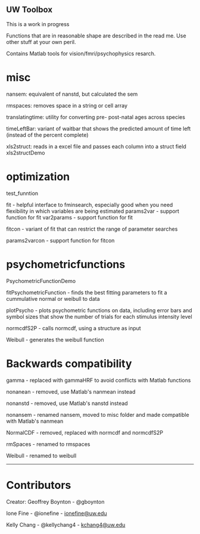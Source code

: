 ## UW Toolbox 

This is a work in progress

Functions that are in reasonable shape are described in the read me. Use other stuff at your own peril.

Contains Matlab tools for vision/fmri/psychophysics resarch.  

# misc

nansem: equivalent of nanstd, but calculated the sem

rmspaces: removes space in a string or cell array

translatingtime: utility for converting pre- post-natal ages across species

timeLeftBar: variant of waitbar that shows the predicted amount of time left (instead of the percent complete)

xls2struct: reads in a excel file and passes each column into a struct field
xls2structDemo

# optimization

test_funntion

fit - helpful interface to fminsearch, especially good when you need flexibility in which variables are being estimated
params2var - support function for fit
var2params - support function for fit

fitcon - variant of fit that can restrict the range of parameter searches

params2varcon - support function for fitcon


# psychometricfunctions

PsychometricFunctionDemo

fitPsychometricFunction - finds the best fitting parameters to fit a cummulative normal
 or weibull to data


plotPsycho - plots psychometric functions on data, including error bars and symbol 
sizes that show the number of trials for each stimulus intensity level

normcdfS2P - calls normcdf, using a structure as input 

Weibull - generates the weibull function


# Backwards compatibility

gamma - replaced with gammaHRF to avoid conflicts with Matlab functions

nonanean - removed, use Matlab's nanmean instead

nonanstd - removed, use Matlab's nanstd instead

nonansem - renamed nansem, moved to misc folder and made compatible with Matlab's nanmean

NormalCDF - removed, replaced with normcdf and normcdfS2P
 
rmSpaces - renamed to rmspaces

Weibull - renamed to weibull




---

# Contributors

Creator: Geoffrey Boynton - @gboynton 

Ione Fine - @ionefine - ionefine@uw.edu

Kelly Chang - @kellychang4 - kchang4@uw.edu